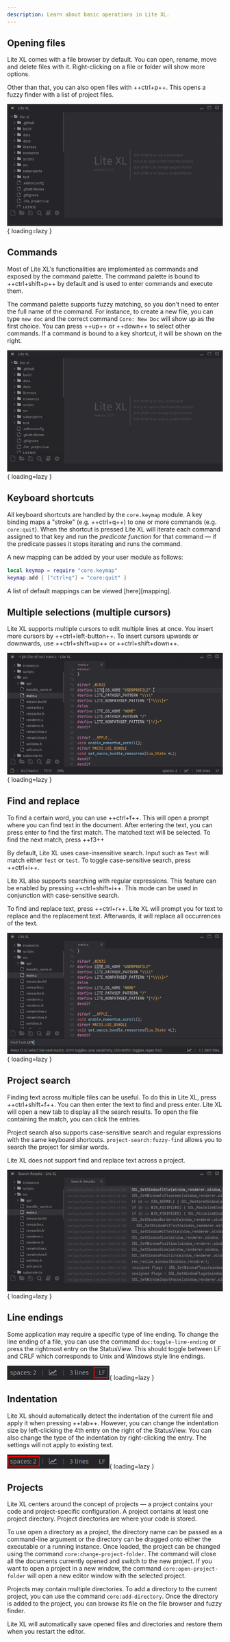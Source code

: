 ```yaml
---
description: Learn about basic operations in Lite XL.
---
```


## Opening files

Lite XL comes with a file browser by default.
You can open, rename, move and delete files with it.
Right-clicking on a file or folder will show more options.

Other than that, you can also open files with ++ctrl+p++.
This opens a fuzzy finder with a list of project files.

![Opening a file with the fuzzy finder][1]{ loading=lazy }

## Commands

Most of Lite XL's functionalities are implemented as commands and exposed by the command palette.
The command palette is bound to ++ctrl+shift+p++ by default and is
used to enter commands and execute them.

The command palette supports fuzzy matching, so you don't need to enter
the full name of the command. For instance, to create a new file, you can
type `new doc` and the correct command `Core: New Doc` will show up as the first choice.
You can press ++up++ or ++down++ to select other commands.
If a command is bound to a key shortcut, it will be shown on the right.

![Command palette in action][2]{ loading=lazy }

## Keyboard shortcuts

All keyboard shortcuts are handled by the `core.keymap` module.
A key binding maps a "stroke" (e.g. ++ctrl+q++) to one or more commands (e.g. `core:quit`).
When the shortcut is pressed Lite XL will iterate each command
assigned to that key and run the *predicate function* for that command —
if the predicate passes it stops iterating and runs the command.

A new mapping can be added by your user module as follows:

```lua
local keymap = require "core.keymap"
keymap.add { ["ctrl+q"] = "core:quit" }
```

A list of default mappings can be viewed [here][mapping].

## Multiple selections (multiple cursors)

Lite XL supports multiple cursors to edit multiple lines at once.
You insert more cursors by ++ctrl+left-button++.
To insert cursors upwards or downwards, use ++ctrl+shift+up++ or ++ctrl+shift+down++.

![Placing and editing text with multiple cursors][4]{ loading=lazy }

## Find and replace

To find a certain word, you can use ++ctrl+f++.
This will open a prompt where you can find text in the document.
After entering the text, you can press enter to find the first match.
The matched text will be selected.
To find the next match, press ++f3++

By default, Lite XL uses case-insensitive search.
Input such as `Test` will match either `Test` or `test`.
To toggle case-sensitive search, press ++ctrl+i++.

Lite XL also supports searching with regular expressions.
This feature can be enabled by pressing ++ctrl+shift+i++.
This mode can be used in conjunction with case-sensitive search.

To find and replace text, press ++ctrl+r++.
Lite XL will prompt you for text to replace and the replacement text.
Afterwards, it will replace all occurrences of the text.

![The find text prompt][5]{ loading=lazy }

## Project search

Finding text across multiple files can be useful.
To do this in Lite XL, press ++ctrl+shift+f++.
You can then enter the text to find and press enter.
Lite XL will open a new tab to display all the search results.
To open the file containing the match, you can click the entries.

Project search also supports case-sensitive search
and regular expressions with the same keyboard shortcuts.
`project-search:fuzzy-find` allows you to search the project for similar words.

Lite XL does not support find and replace text across a project.

![Project search result tab][6]{ loading=lazy }

## Line endings

Some application may require a specific type of line ending.
To change the line ending of a file, you can use the command `doc:toggle-line-ending`
or press the rightmost entry on the StatusView.
This should toggle between LF and CRLF which corresponds to Unix and Windows style line endings.

![Button to change line endings][7]{ loading=lazy }

## Indentation

Lite XL should automatically detect the indentation
of the current file and apply it when pressing ++tab++.
However, you can change the indentation size by left-clicking
the 4th entry on the right of the StatusView.
You can also change the type of the indentation by right-clicking the entry.
The settings will not apply to existing text.

![Changing the indentation of the file][8]{ loading=lazy }

## Projects

Lite XL centers around the concept of projects — a project contains your code
and project-specific configuration.
A project contains at least one project directory.
Project directories are where your code is stored.

To use open a directory as a project, the directory name can be passed as a command-line argument
or the directory can be dragged onto either the executable or a running instance.
Once loaded, the project can be changed using the command `core:change-project-folder`.
The command will close all the documents currently opened and switch to the new project.
If you want to open a project in a new window, the command `core:open-project-folder`
will open a new editor window with the selected project.

Projects may contain multiple directories.
To add a directory to the current project, you can use the command `core:add-directory`.
Once the directory is added to the project, you can browse its file on the file browser
and fuzzy finder.

Lite XL will automatically save opened files and directories and restore them
when you restart the editor.


[1]: ../assets/user-guide/opening-files.gif
[2]: ../assets/user-guide/command-palette.gif
[3]: ./keymap.md
[4]: ../assets/user-guide/multi-cursor.gif
[5]: ../assets/user-guide/find.png
[6]: ../assets/user-guide/project-search.png
[7]: ../assets/user-guide/line-endings.png
[8]: ../assets/user-guide/indent.png

